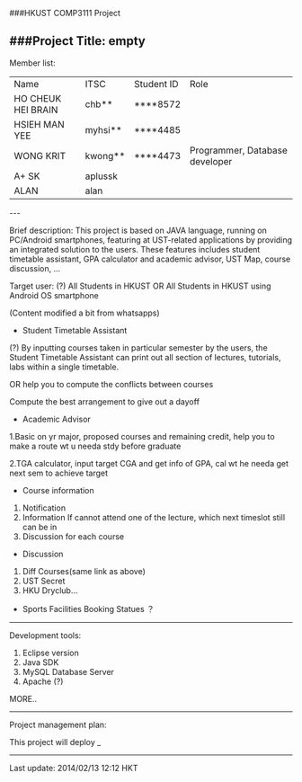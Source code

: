 ###HKUST COMP3111 Project

###Project Title: empty
---
Member list:
<table>
<tr><td>Name</td><td>ITSC</td><td>Student ID</td><td>Role</td></tr>
<tr><td>HO CHEUK HEI BRAIN</td><td>chb**</td><td>****8572</td><td></td></tr>
<tr><td>HSIEH MAN YEE</td><td>myhsi**</td><td>****4485</td><td></td></tr>
<tr><td>WONG KRIT</td><td>kwong**</td><td>****4473</td><td>Programmer, Database developer</td></tr>
<tr><td>A+ SK</td><td>aplussk</td><td></td><td></td></tr>
<tr><td>ALAN</td><td>alan</td><td></td><td></td></tr>
</table>
---

Brief description:
This project is based on JAVA language, running on PC/Android smartphones, featuring at UST-related applications by providing an integrated solution to the users. These features includes student timetable assistant, GPA calculator and academic advisor, UST Map, course discussion, ...

Target user: (?)
All Students in HKUST
OR
All Students in HKUST using Android OS smartphone




(Content modified a bit from whatsapps)

- Student Timetable Assistant

(?)
By inputting courses taken in particular semester by the users, the Student Timetable Assistant can print out all section of lectures, tutorials, labs within a single timetable.

OR help you to compute the conflicts between courses

Compute the best arrangement to give out a dayoff





- Academic Advisor 

1.Basic on yr major, proposed courses and remaining credit, help you to make a route wt u needa stdy before graduate

2.TGA calculator, input target CGA and get info of GPA, cal wt he needa get next sem to achieve target   




- Course information

1. Notification
2. Information
If cannot attend one of the lecture, which next timeslot still can be in 
3. Discussion for each course 




- Discussion

1. Diff Courses(same link as above)
2. UST Secret
3. HKU Dryclub... 
- Sports Facilities Booking Statues ？


---

Development tools:

  1. Eclipse version
  2. Java SDK
  3. MySQL Database Server
  4. Apache (?)
  
MORE..
 
  
---

Project management plan:

This project will deploy _


---
Last update: 2014/02/13 12:12 HKT


